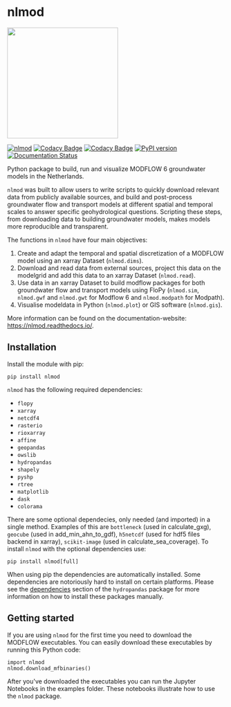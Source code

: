 # nlmod

<img src="docs/_static/logo_10000_2.png" width="256"/>

[![nlmod](https://github.com/ArtesiaWater/nlmod/actions/workflows/ci.yml/badge.svg?branch=main)](https://github.com/ArtesiaWater/nlmod/actions/workflows/ci.yml)
[![Codacy Badge](https://app.codacy.com/project/badge/Grade/6fadea550ea04ea28b6ccde88fc56f35)](https://www.codacy.com/gh/ArtesiaWater/nlmod/dashboard?utm_source=github.com&utm_medium=referral&utm_content=ArtesiaWater/nlmod&utm_campaign=Badge_Grade)
[![Codacy Badge](https://app.codacy.com/project/badge/Coverage/6fadea550ea04ea28b6ccde88fc56f35)](https://www.codacy.com/gh/ArtesiaWater/nlmod/dashboard?utm_source=github.com&utm_medium=referral&utm_content=ArtesiaWater/nlmod&utm_campaign=Badge_Coverage)
[![PyPI version](https://badge.fury.io/py/nlmod.svg)](https://badge.fury.io/py/nlmod)
[![Documentation Status](https://readthedocs.org/projects/nlmod/badge/?version=stable)](https://nlmod.readthedocs.io/en/stable/?badge=stable)

Python package to build, run and visualize MODFLOW 6 groundwater models in the Netherlands.

`nlmod` was built to allow users to write scripts to quickly download relevant data
from publicly available sources, and build and post-process groundwater flow and
transport models at different spatial and temporal scales to answer specific
geohydrological questions. Scripting these steps, from downloading data to building
groundwater models, makes models more reproducible and transparent.

The functions in `nlmod` have four main objectives:

1. Create and adapt the temporal and spatial discretization of a MODFLOW model using an xarray Dataset (`nlmod.dims`).
2. Download and read data from external sources, project this data on the modelgrid and add this data to an xarray Dataset (`nlmod.read`).
3. Use data in an xarray Dataset to build modflow packages for both groundwater flow and transport models using FloPy (`nlmod.sim`, `nlmod.gwf` and `nlmod.gwt` for Modflow 6 and `nlmod.modpath` for Modpath).
4. Visualise modeldata in Python (`nlmod.plot`) or GIS software (`nlmod.gis`).

More information can be found on the documentation-website:
https://nlmod.readthedocs.io/.

## Installation

Install the module with pip:

`pip install nlmod`

`nlmod` has the following required dependencies: 

* `flopy`
* `xarray`
* `netcdf4`
* `rasterio`
* `rioxarray`
* `affine`
* `geopandas`
* `owslib`
* `hydropandas`
* `shapely`
* `pyshp`
* `rtree`
* `matplotlib`
* `dask`
* `colorama`

There are some optional dependecies, only needed (and imported) in a single method.
Examples of this are `bottleneck` (used in calculate_gxg), `geocube` (used in
add_min_ahn_to_gdf), `h5netcdf` (used for hdf5 files backend in xarray), `scikit-image`
(used in calculate_sea_coverage). To install `nlmod` with the optional dependencies use:

`pip install nlmod[full]`

When using pip the dependencies are automatically installed. Some dependencies are
notoriously hard to install on certain platforms. Please see the
[dependencies](https://github.com/ArtesiaWater/hydropandas#dependencies) section of the
`hydropandas` package for more information on how to install these packages manually.

## Getting started

If you are using `nlmod` for the first time you need to download the MODFLOW
executables. You can easily download these executables by running this Python code:

    import nlmod
	nlmod.download_mfbinaries()

After you've downloaded the executables you can run the Jupyter Notebooks in the
examples folder. These notebooks illustrate how to use the `nlmod` package.
